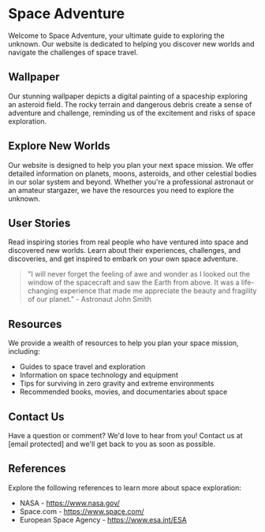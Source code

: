 <!--font:Orbitron-->

# Space Adventure

<!--font:Barlow Condensed-->

Welcome to Space Adventure, your ultimate guide to exploring the unknown. Our website is dedicated to helping you discover new worlds and navigate the challenges of space travel.

## Wallpaper

Our stunning wallpaper depicts a digital painting of a spaceship exploring an asteroid field. The rocky terrain and dangerous debris create a sense of adventure and challenge, reminding us of the excitement and risks of space exploration.

## Explore New Worlds

Our website is designed to help you plan your next space mission. We offer detailed information on planets, moons, asteroids, and other celestial bodies in our solar system and beyond. Whether you're a professional astronaut or an amateur stargazer, we have the resources you need to explore the unknown.

## User Stories

Read inspiring stories from real people who have ventured into space and discovered new worlds. Learn about their experiences, challenges, and discoveries, and get inspired to embark on your own space adventure.

> "I will never forget the feeling of awe and wonder as I looked out the window of the spacecraft and saw the Earth from above. It was a life-changing experience that made me appreciate the beauty and fragility of our planet." - Astronaut John Smith

## Resources

We provide a wealth of resources to help you plan your space mission, including:

-   Guides to space travel and exploration
-   Information on space technology and equipment
-   Tips for surviving in zero gravity and extreme environments
-   Recommended books, movies, and documentaries about space

## Contact Us

Have a question or comment? We'd love to hear from you! Contact us at [email protected] and we'll get back to you as soon as possible.

## References

Explore the following references to learn more about space exploration:

-   NASA - https://www.nasa.gov/
-   Space.com - https://www.space.com/
-   European Space Agency - https://www.esa.int/ESA

<!--

Write me content for website with wallpaper which alt text is:

"A digital painting of a spaceship exploring an asteroid field, with the rocky terrain and dangerous debris creating a sense of adventure and challenge."

The name/title of the page should not be 1:1 copy of the alt text but rather a real content of the website which is using this wallpaper.

- Use markdown format
- Start with heading
- Heading should be short and concise
- The content should look like a real website
- The website should not be about the wallpaper, wallpaper is just a related background
- Heading should be contain work "wallpaper" or "background"
- Include real sections like references, contact, user stories, etc. use things relevant to the page purpose.
- Feel free to use structure like headings, bullets, numbering, blockquotes, paragraphs, horizontal lines, etc.
- You can use formatting like bold or _italic_
- You can include UTF-8 emojis
- Links should be only #hash anchors (and you can refer to the document itself)
- Do not include images


---


# Space Adventure: Explore the Unknown

Welcome to Space Adventure, your ultimate guide to exploring the unknown. Our website is dedicated to helping you discover new worlds and navigate the challenges of space travel.

## Wallpaper

Our stunning wallpaper depicts a digital painting of a spaceship exploring an asteroid field. The rocky terrain and dangerous debris create a sense of adventure and challenge, reminding us of the excitement and risks of space exploration.

## Explore New Worlds

Our website is designed to help you plan your next space mission. We offer detailed information on planets, moons, asteroids, and other celestial bodies in our solar system and beyond. Whether you're a professional astronaut or an amateur stargazer, we have the resources you need to explore the unknown.

## User Stories

Read inspiring stories from real people who have ventured into space and discovered new worlds. Learn about their experiences, challenges, and discoveries, and get inspired to embark on your own space adventure.

> "I will never forget the feeling of awe and wonder as I looked out the window of the spacecraft and saw the Earth from above. It was a life-changing experience that made me appreciate the beauty and fragility of our planet." - Astronaut John Smith

## Resources

We provide a wealth of resources to help you plan your space mission, including:

- Guides to space travel and exploration
- Information on space technology and equipment
- Tips for surviving in zero gravity and extreme environments
- Recommended books, movies, and documentaries about space

## Contact Us

Have a question or comment? We'd love to hear from you! Contact us at [email protected] and we'll get back to you as soon as possible.

## References

Explore the following references to learn more about space exploration:

- NASA - https://www.nasa.gov/
- Space.com - https://www.space.com/
- European Space Agency - https://www.esa.int/ESA

-->
